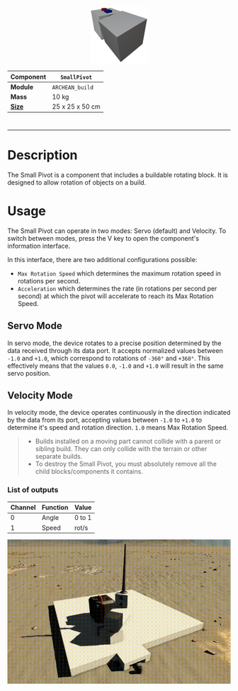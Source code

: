 <p align="center">
  <img src="SmallPivot.png" />
</p>

|Component|`SmallPivot`|
|---|---|
|**Module**|`ARCHEAN_build`|
|**Mass**|10 kg|
|[**Size**](# "Based on the component's occupancy in a fixed 25cm grid.")|25 x 25 x 50 cm|
#
---

# Description
The Small Pivot is a component that includes a buildable rotating block. It is designed to allow rotation of objects on a build.

# Usage
The Small Pivot can operate in two modes: Servo (default) and Velocity. To switch between modes, press the V key to open the component's information interface.

In this interface, there are two additional configurations possible:
- `Max Rotation Speed` which determines the maximum rotation speed in rotations per second.
- `Acceleration` which determines the rate (in rotations per second per second) at which the pivot will accelerate to reach its Max Rotation Speed.

## Servo Mode
In servo mode, the device rotates to a precise position determined by the data received through its data port. It accepts normalized values between `-1.0` and `+1.0`, which correspond to rotations of `-360°` and `+360°`. This effectively means that the values `0.0`, `-1.0` and `+1.0` will result in the same servo position.

## Velocity Mode
In velocity mode, the device operates continuously in the direction indicated by the data from its port, accepting values between `-1.0` to `+1.0` to determine it's speed and rotation direction. `1.0` means Max Rotation Speed.

> - Builds installed on a moving part cannot collide with a parent or sibling build. They can only collide with the terrain or other separate builds.
> - To destroy the Small Pivot, you must absolutely remove all the child blocks/components it contains.


### List of outputs
|Channel|Function|Value|
|---|---|---|
|0|Angle|0 to 1|
|1|Speed|rot/s| 

![SmallPivotDemo](pivot.gif)

